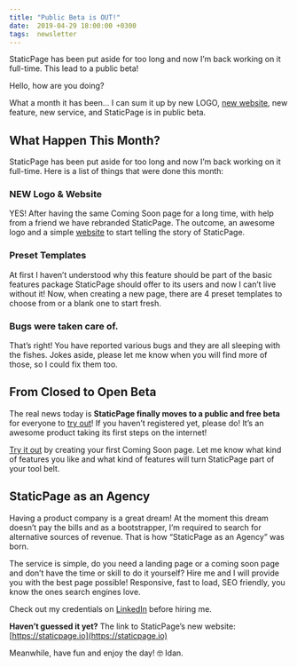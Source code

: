```yaml
---
title: "Public Beta is OUT!"
date:  2019-04-29 18:00:00 +0300
tags:  newsletter
---
```


StaticPage has been put aside for too long and now I’m back working on it full-time. This lead to a public beta!

<!--more-->

Hello, how are you doing?

What a month it has been... I can sum it up by new LOGO, [new website](https://staticpage.io), new feature, new service, and StaticPage is in public beta.

## What Happen This Month?
StaticPage has been put aside for too long and now I’m back working on it full-time. Here is a list of things that were done this month:

### NEW Logo & Website
YES! After having the same Coming Soon page for a long time, with help from a friend we have rebranded StaticPage. The outcome, an awesome logo and a simple [website](https://staticpage.io) to start telling the story of StaticPage.

### Preset Templates
At first I haven’t understood why this feature should be part of the basic features package StaticPage should offer to its users and now I can’t live without it! Now, when creating a new page, there are 4 preset templates to choose from or a blank one to start fresh.

### Bugs were taken care of.
That’s right! You have reported various bugs and they are all sleeping with the fishes. Jokes aside, please let me know when you will find more of those, so I could fix them too.

## From Closed to Open Beta
The real news today is **StaticPage finally moves to a public and free beta** for everyone to [try out](https://staticpage.io)! If you haven’t registered yet, please do! It’s an awesome product taking its first steps on the internet!

[Try it out](https://staticpage.io) by creating your first Coming Soon page. Let me know what kind of features you like and what kind of features will turn StaticPage part of your tool belt.

## StaticPage as an Agency
Having a product company is a great dream! At the moment this dream doesn’t pay the bills and as a bootstrapper, I’m required to search for alternative sources of revenue. That is how “StaticPage as an Agency” was born.

The service is simple, do you need a landing page or a coming soon page and don’t have the time or skill to do it yourself? Hire me and I will provide you with the best page possible! Responsive, fast to load, SEO friendly, you know the ones search engines love.

Check out my credentials on [LinkedIn](https://linkedin.com/in/idangoldman) before hiring me.

**Haven’t guessed it yet?**
The link to StaticPage’s new website:
[https://staticpage.io](https://staticpage.io)

Meanwhile, have fun and enjoy the day! 🤓 Idan.
